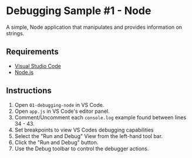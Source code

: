 # Debugging Sample #1 - Node

A simple, Node application that manipulates and provides information on strings.

## Requirements

-   [Visual Studio Code](https://code.visualstudio.com/download)
-   [Node.js](https://nodejs.org/en/download/)

## Instructions

1. Open `01-debugging-node` in VS Code.
2. Open `app.js` in VS Code's editor panel.
3. Comment/Uncomment each `console.log` example found between lines 34 - 43.
4. Set breakpoints to view VS Codes debugging capabilities
5. Select the "Run and Debug" View from the left-hand tool bar.
6. Click the "Run and Debug" button.
7. Use the Debug toolbar to control the debugger actions.
